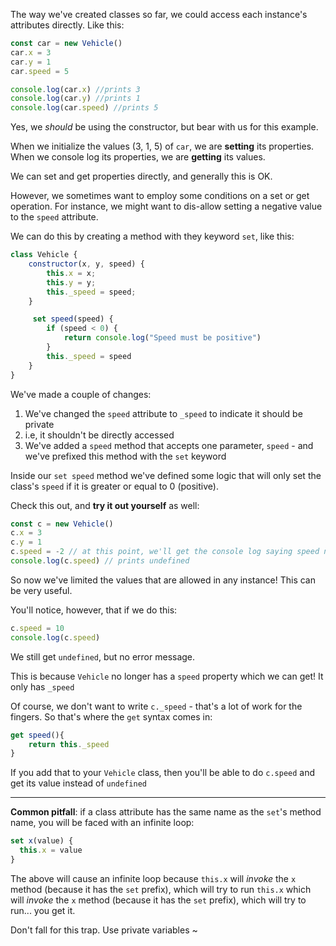 
The way we've created classes so far, we could access each instance's attributes directly. Like this:

  


```js
const car = new Vehicle()
car.x = 3
car.y = 1
car.speed = 5

console.log(car.x) //prints 3
console.log(car.y) //prints 1
console.log(car.speed) //prints 5
```
Yes, we _should_ be using the constructor, but bear with us for this example.

  

When we initialize the values (3, 1, 5) of `car`, we are **setting** its properties.
When we console log its properties, we are **getting** its values.

  

We can set and get properties directly, and generally this is OK.

  

However, we sometimes want to employ some conditions on a set or get operation.
For instance, we might want to dis-allow setting a negative value to the `speed` attribute.

  

We can do this by creating a method with they keyword `set`, like this:

```js
class Vehicle {
    constructor(x, y, speed) {
        this.x = x;
        this.y = y;
        this._speed = speed;
    }

     set speed(speed) {
        if (speed < 0) {
            return console.log("Speed must be positive")
        }
        this._speed = speed
    }
}
```
We've made a couple of changes:

1.  We've changed the `speed` attribute to `_speed` to indicate it should be private
2.  i.e, it shouldn't be directly accessed
3.  We've added a `speed` method that accepts one parameter, `speed` - and we've prefixed this method with the `set` keyword

  

  

Inside our `set speed` method we've defined some logic that will only set the class's `speed` if it is greater or equal to 0 (positive).

  

Check this out, and **try it out yourself** as well:

  
```js
const c = new Vehicle()
c.x = 3
c.y = 1
c.speed = -2 // at this point, we'll get the console log saying speed needs to be positive
console.log(c.speed) // prints undefined
```
So now we've limited the values that are allowed in any instance! This can be very useful.

  

You'll notice, however, that if we do this:


```js
c.speed = 10
console.log(c.speed)
```
We still get `undefined`, but no error message.

This is because `Vehicle` no longer has a `speed` property which we can get! It only has `_speed`

  

Of course, we don't want to write `c._speed` - that's a lot of work for the fingers. So that's where the `get` syntax comes in:

  


```js
get speed(){
    return this._speed
}
```

  

If you add that to your `Vehicle` class, then you'll be able to do `c.speed` and get its value instead of `undefined`

  

----------

**Common pitfall**: if a class attribute has the same name as the `set`'s method name, you will be faced with an infinite loop:

  

```js
set x(value) {
  this.x = value
} 
```
  

The above will cause an infinite loop because `this.x` will _invoke_ the `x` method (because it has the `set` prefix), which will try to run `this.x` which will _invoke_ the `x` method (because it has the `set` prefix), which will try to run... you get it.

  

Don't fall for this trap. Use private variables ~

